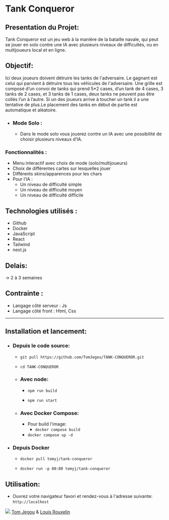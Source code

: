 # Tank Conqueror

##  Presentation du Projet:

Tank Conqueror est un jeu web à la manière de la bataille navale, qui peut se jouer en solo contre une IA avec plusieurs niveaux de difficultés, ou en multijoueurs local et en ligne.


## Objectif:

Ici deux joueurs doivent détruire les tanks de l'adversaire. 
Le gagnant est celui qui parvient à détruire tous les véhicules de l'adversaire. Une grille est composé d’un convoi de tanks qui prend 5*2 cases, d’un tank de 4 cases, 3 tanks de 2 cases, et 3 tanks de 1 cases, deux tanks ne peuvent pas être collés l’un à l’autre. Si un des joueurs arrive à toucher un tank il a une tentative de plus.Le placement des tanks en début de partie est automatique et aléatoire.
* ### Mode Solo :

    * Dans le mode solo vous jouerez contre un IA avec une possibilité de choisir plusieurs niveaux d’IA.


### Fonctionnalités :

* Menu interactif avec choix de mode (solo/multijoueurs)
* Choix de différentes cartes sur lesquelles jouer
* Différents skins/apparences pour les chars
* Pour l’IA :
    * Un niveau de difficulté simple
    * Un niveau de difficulté moyen
    * Un niveau de difficulté difficile


## Technologies utilisés : 
    
* Github
* Docker
* JavaScript
* React
* Tailwind
* next.js


## Delais:
 -> 2 à 3 semaines

## Contrainte : 

* Langage côté serveur : Js
* Langage côté front : Html, Css

---
## Installation et lancement: 

- ### Depuis le code source:
    - ```git pull https://github.com/TomJegou/TANK-CONQUEROR.git```

    - ```cd TANK-CONQUEROR```
    - ### Avec node:
        - ```npm run build```

        - ```npm run start```
    - ### Avec Docker Compose:
        - Pour build l'image:
            - ```docker compose build```
        - ```docker compose up -d```
- ### Depuis Docker

    - ```docker pull tomyj/tank-conqueror```

    - ```docker run -p 80:80 tomyj/tank-conqueror```
## Utilisation:

- Ouvrez votre navigateur favori et rendez-vous à l'adresse suivante: ```http://localhost```

 ![](https://brand.ynov.com/img/logos/ynov_campus/logo_ynov_campus.svg)
[Tom Jegou](https://github.com/TomJegou) & [Louis Rouxelin](https://github.com/L0uxe)